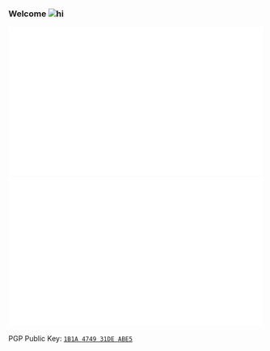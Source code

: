 ### Welcome  <img src="https://user-images.githubusercontent.com/1303154/88677602-1635ba80-d120-11ea-84d8-d263ba5fc3c0.gif" width="24px" alt="hi">

![stats](https://github.com/rotcl/github-stats-transparent/blob/output/generated/overview.svg "title-1") ![lang](https://github.com/rotcl/github-stats-transparent/blob/output/generated/languages.svg "title-2")

PGP Public Key: [`1B1A 4749 31DE ABE5`](https://keybase.io/riel/pgp_keys.asc)
